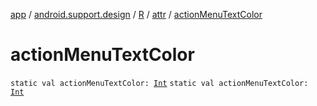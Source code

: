 [app](../../../index.md) / [android.support.design](../../index.md) / [R](../index.md) / [attr](index.md) / [actionMenuTextColor](./action-menu-text-color.md)

# actionMenuTextColor

`static val actionMenuTextColor: `[`Int`](https://kotlinlang.org/api/latest/jvm/stdlib/kotlin/-int/index.html)
`static val actionMenuTextColor: `[`Int`](https://kotlinlang.org/api/latest/jvm/stdlib/kotlin/-int/index.html)
